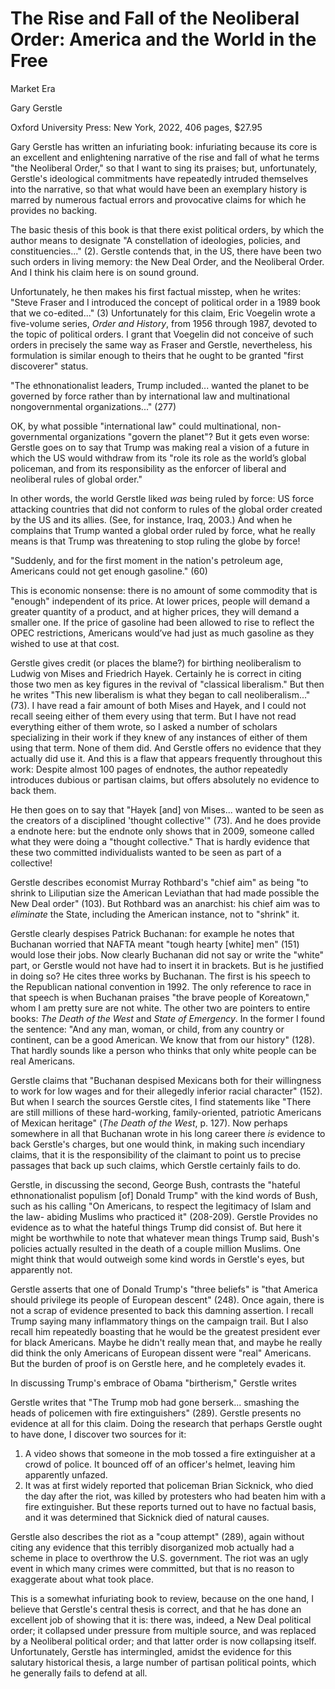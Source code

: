 # The Rise and Fall of the Neoliberal Order: America and the World in the Free
Market Era

Gary Gerstle

Oxford University Press: New York, 2022, 406 pages, $27.95

Gary Gerstle has written an infuriating book: infuriating because its core is
an excellent and enlightening narrative of the rise and fall of what he terms
"the Neoliberal Order," so that I want to sing its praises; but, unfortunately,
Gerstle's ideological commitments have repeatedly intruded themselves into the
narrative, so that what would have been an exemplary history is marred by
numerous factual errors and provocative claims for which he provides no
backing.

The basic thesis of this book is that there exist political orders, by
which the author means to designate "A constellation of ideologies, policies,
and constituencies..." (2). Gerstle contends that, in the US,
there have been two such orders in living memory: the New Deal Order, and the
Neoliberal Order. And I think his claim here is on sound ground.

Unfortunately, he then makes his first factual misstep, when he writes: 
"Steve Fraser and I introduced the concept of political order in a 1989 book
that we co-edited..." (3) Unfortunately for this claim, Eric Voegelin wrote a
five-volume series, *Order and History*, from 1956 through 1987, devoted to the
topic of political orders. I grant that Voegelin did not conceive of such
orders in precisely the same way as Fraser and Gerstle, nevertheless, his
formulation is similar enough to theirs that he ought to be granted "first
discoverer" status.


"The ethnonationalist leaders, Trump included... wanted the planet to be
governed by force rather than by international law and multinational
nongovernmental organizations..." (277)

OK, by what possible "international law" could multinational, non-governmental
organizations "govern the planet"? But it gets even worse: Gerstle goes on to
say that Trump was making real a vision of a future in which the US would
withdraw from its "role its role as the world’s global policeman, and from its
responsibility as the enforcer of liberal and neoliberal rules of global
order."

In other words, the world Gerstle liked *was* being ruled by force: US force
attacking countries that did not conform to rules of the global order created by
the US and its allies. (See, for instance, Iraq, 2003.)
And when he complains that Trump wanted a global order
ruled by force, what he really means is that Trump was threatening to stop
ruling the globe by force!


"Suddenly, and for the first moment in the nation's petroleum age, Americans
could not get enough gasoline."  (60)

This is economic nonsense: there is no amount of some commodity that is
"enough" independent of its price. At lower prices, people will demand a
greater quantity of a product, and at higher prices, they will demand a smaller
one. If the price of gasoline had been allowed to rise to reflect the OPEC
restrictions, Americans would’ve had just as much gasoline as they wished to
use at that cost.


Gerstle gives credit (or places the blame?) for birthing neoliberalism to
Ludwig von Mises and Friedrich Hayek. Certainly he is correct in citing those
two men as key figures in the revival of "classical liberalism." But then he
writes "This new liberalism is what they began to call neoliberalism..." (73).
I have read a fair amount of both Mises and Hayek, and I could not recall seeing
either of them every using that term. But I have not read everything either of
them wrote, so I asked a number of scholars specializing in their work if
they knew of any instances of either of them using that term. None of them did.
And Gerstle offers no evidence that they actually did use it. And this is a
flaw that appears frequently throughout this work: Despite almost 100 pages
of endnotes, the author repeatedly introduces dubious or partisan claims, but
offers absolutely no evidence to back them.

He then goes on to say that "Hayek [and] von Mises... wanted to be seen as the
creators of a disciplined 'thought collective'" (73). And he does provide a
endnote here: but the endnote only shows that in 2009, someone called
what they were doing a "thought collective." That is hardly evidence that these
two committed individualists wanted to be seen as part of a collective!


Gerstle describes economist Murray Rothbard's "chief aim" as being "to shrink to
Liliputian size the American Leviathan that had made possible the New Deal
order" (103). But Rothbard was an anarchist: his chief aim was to *eliminate*
the State, including the American instance, not to "shrink" it.


Gerstle clearly despises Patrick Buchanan: for example he notes that Buchanan
worried that NAFTA meant "tough hearty [white] men" (151) would lose their
jobs. Now clearly Buchanan did not say or write the "white" part, or Gerstle
would not have had to insert it in brackets. But is he justified in doing so?
He cites three works by Buchanan. The first is his speech to the Republican
national convention in 1992. The only reference to race in that speech is when
Buchanan praises "the brave people of Koreatown," whom I am pretty sure are not
white. The other two are pointers
to entire books: *The Death of the West* and *State of Emergency*. In the
former I found the sentence: "And any man, woman, or child, from any country or
continent, can be a good American. We know that from our history" (128). That
hardly sounds like a person who thinks that only white people can be real
Americans.

Gerstle claims that "Buchanan despised Mexicans both for their willingness to
work for low wages and for their allegedly inferior racial character" (152).
But when I search the sources Gerstle cites, I find statements like "There are
still millions of these hard-working, family-oriented, patriotic Americans of
Mexican heritage" (*The Death of the West*, p. 127). Now perhaps somewhere in
all that Buchanan wrote in his long career there *is* evidence to back
Gerstle's charges, but one would think, in making such incendiary claims, that
it is the responsibility of the claimant to point us to precise passages that
back up such claims, which Gerstle certainly fails to do.



Gerstle, in discussing the second, George Bush, contrasts the "hateful
ethnonationalist populism [of] Donald Trump" with the kind words of Bush, such
as his calling "On Americans, to respect the legitimacy of Islam and the law-
abiding Muslims who practiced it" (208-209). Gerstle Provides no evidence as
to what the hateful things Trump did consist of. But here it might be
worthwhile to note that whatever mean things Trump said, Bush's policies
actually resulted in the death of a couple million Muslims. One might think
that would outweigh some kind words in Gerstle's eyes, but apparently not.


Gerstle asserts that one of Donald Trump's "three beliefs" is "that America
should privilege its people of European descent" (248). Once again, there is
not a scrap of evidence presented to back this damning assertion. I recall
Trump saying many inflammatory things on the campaign trail. But I also recall
him repeatedly boasting that he would be the greatest president ever for black
Americans. Maybe he didn't really mean that, and maybe he really did think the
only Americans of European dissent were "real" Americans. But the burden of
proof is on Gerstle here, and he completely evades it.


In discussing Trump's embrace of Obama "birtherism," Gerstle writes 


Gerstle writes that "The Trump mob had gone berserk... smashing the heads of
policemen with fire extinguishers" (289). Gerstle presents no evidence at all
for this claim. Doing the research that perhaps Gerstle ought to have done, I
discover two sources for it:

1. A video shows that someone in the mob
tossed a fire extinguisher at a crowd of police. It
bounced off of an officer's helmet, leaving him apparently unfazed.
2. It was at first widely reported that policeman Brian Sicknick, who died the
day after the riot, was killed by protesters who had beaten him with a fire
extinguisher. But these reports turned out to have no factual basis, and it was
determined that Sicknick died of natural causes.

Gerstle also describes the riot as a "coup attempt" (289), again without citing
any evidence that this terribly disorganized mob actually had a scheme in place
to overthrow the U.S. government. The riot was an ugly event in which many
crimes were committed, but that is no reason to exaggerate about what took
place.


This is a somewhat infuriating book to review, because on the one hand, I
believe that Gerstle's central thesis is correct, and that he has done an
excellent job of showing that it is: there was, indeed, a New Deal political
order; it collapsed under pressure from multiple source, and was replaced by a
Neoliberal political order; and that latter order is now collapsing itself.
Unfortunately, Gerstle has intermingled, amidst the evidence for this salutary
historical thesis, a large number of partisan political points, which he
generally fails to defend at all.
